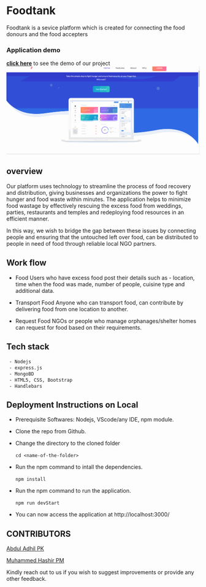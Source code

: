 # Foodtank

Foodtank is a sevice platform which is created for connecting the food donours and the food accepters

### Application demo

[**click here**](http://node-zero-waste.herokuapp.com/) to see the demo of our project
![](./extra/demo.gif)


## overview

Our platform uses technology to streamline the process of food recovery and distribution, giving businesses and organizations the power to fight hunger and food waste within minutes. The application helps to minimize food wastage by effectively rescuing the excess food from weddings, parties, restaurants and temples and redeploying food resources in an efficient manner.

In this way, we wish to bridge the gap between these issues by connecting people and ensuring that the untouched left over food, can be distributed to people in need of food through reliable local NGO partners.

## Work flow
 - Food Users who have excess food post their details such as - location, time when the food was made, number of people, cuisine type and additional data.

 - Transport Food Anyone who can transport food, can contribute by delivering food from one location to another.

 - Request Food NGOs or people who manage orphanages/shelter homes can request for food based on their requirements.


##  Tech stack

     - Nodejs
     - express.js
     - MongoBD
     - HTML5, CSS, Bootstrap
     - Handlebars
     
##  Deployment Instructions on Local
 - Prerequisite Softwares: Nodejs, VScode/any IDE, npm module.
 
 - Clone the repo from Github.
 
 - Change the directory to the cloned folder
 
   `cd <name-of-the-folder>`
   
 - Run the npm command to intall the dependencies.
 
   `npm install`
   
- Run the npm command to run the application.
  
  `npm run devStart`

 - You can now access the application at http://localhost:3000/

## CONTRIBUTORS
  [Abdul Adhil PK](adhilcodes.me)    
  
  [Muhammed Hashir PM](hashirpm.github.io/)

Kindly reach out to us if you wish to suggest improvements or provide any other feedback.
